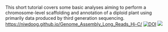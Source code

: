 This short tutorial covers some basic analyses aiming to perform a chromosome-level scaffolding and annotation of a diploid plant using primarily data produced by third generation sequencing.
https://niwdoog.github.io/Genome_Assembly_Long_Reads_Hi-C/
[![DOI](https://zenodo.org/badge/543131281.svg)](https://zenodo.org/badge/latestdoi/543131281)
![](https://visitor-badge.deta.dev/badge?page_id=https://niwdoog.github.io/Genome_Assembly_Long_Reads_Hi-C/)

